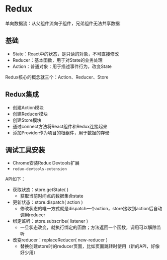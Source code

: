 # Redux

单向数据流：从父组件流向子组件，兄弟组件无法共享数据

## 基础

- State：React中的状态，是只读的对象，不可直接修改
- Reducer：基本函数，用于对State的业务处理
- Action：普通对象：用于描述事件行为，改变State


Redux核心的概念就三个：Action、Reducer、Store


## Redux集成

- 创建Action模块
- 创建Reducer模块
- 创建Store模块
- 通过connect方法将React组件和Redux连接起来
- 添加Provider作为项目的根组件，用于数据的存储

## 调试工具安装

- Chrome安装Redux Devtools扩展
- `redux-devtools-extension`




API如下：

- 获取状态：store.getState( )
    - 获取当前时间点的数据集合state
- 更新状态：store.dispatch( action )
    - 修改状态的唯一方式就是dispatch一个action，store接收到action后自动调用reducer
- 绑定监听：store.subscribe( listener )
    - 一旦状态改变，就执行绑定的函数；方法返回一个函数，调用可以解除监听
- 改变reducer：replaceReducer( new-reducer )
    - 替换创建store时的reducer页面，比如页面跳转时使用（新的API，好像好少用）



